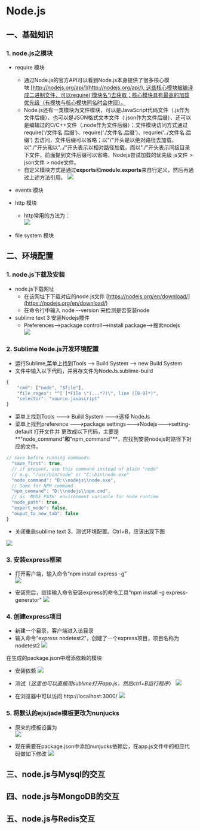 # Node.js
## 一、基础知识
### 1. node.js之模块

* require 模块
    * 通过Node.js的官方API可以看到Node.js本身提供了很多核心模块 [http://nodejs.org/api/](http://nodejs.org/api/), 这些核心模块被编译成二进制文件，可以require('模块名')去获取；核心模块具有最高的加载优先级（有模块与核心模块同名时会体现）。
    * Node.js还有一类模块为文件模块，可以是JavaScript代码文件（.js作为文件后缀）、也可以是JSON格式文本文件（.json作为文件后缀）、还可以是编辑过的C/C++文件（.node作为文件后缀）；文件模块访问方式通过require('/文件名.后缀')、require('./文件名.后缀')、requrie('../文件名.后缀') 去访问，文件后缀可以省略；以"/"开头是以绝对路径去加载，以"./"开头和以"../"开头表示以相对路径加载，而以"./"开头表示同级目录下文件，前面提到文件后缀可以省略，Nodejs尝试加载的优先级 js文件 > json文件 > node文件。
    * 自定义模块方式是通过**exports**和**module.exports**来自行定义，然后再通过上述方法引用。
![](images/require.png)

* events 模块

* http 模块
    * http常用的方法为：  
![](images/http.png)

* file system 模块

## 二、环境配置
### 1. node.js下载及安装
* node.js下载网址
    * 在该网址下下载对应的node.js文件 [https://nodejs.org/en/download/](https://nodejs.org/en/download/)
    * 在命令行中输入 node --version 来检测是否安装node
* sublime text 3 安装Nodejs插件
    * Preferences——>package controll——>install package——>搜索nodejs<br>
![](images/sublime.png)

### 2. Sublime Node.js开发环境配置
* 运行Sublime,菜单上找到Tools ——> Build System ——> new Build System
* 文件中输入以下代码，并另存文件为NodeJs.sublime-build

```javascript
{
	"cmd": ["node", "$file"],
	"file_regex": "^[ ]*File \"(...*?)\", line ([0-9]*)",
	"selector": "source.javascript"
}
```

* 菜单上找到Tools ---> Build System --->选择 NodeJs
* 菜单上找到preference --->package settings--->Nodejs--->setting-default 打开文件并 更改成以下代码，主要是**"node_command"**和**"npm_command"**，应找到安装nodejs时路径下对应的文件。

```javascript
// save before running commands
  "save_first": true,
  // if present, use this command instead of plain "node"
  // e.g. "/usr/bin/node" or "C:\bin\node.exe"
  "node_command": "D:\\nodejs\\node.exe",
  // Same for NPM command
  "npm_command": "D:\\nodejs\\npm.cmd",
  // as 'NODE_PATH' environment variable for node runtime
  "node_path": true,
  "expert_mode": false,
  "ouput_to_new_tab": false
}
```

* 关闭重启sublime text 3，测试环境配置。Ctrl+B，应该出现下图

![](images/test.png)

### 3. 安装express框架
* 打开客户端，输入命令“npm install express -g”<br>
![](images/express.jpg)

* 安装完后，继续输入命令安装express的命令工具“npm install -g express-generator” 
![](images/express-generator.png)

### 4. 创建express项目
* 新建一个目录，客户端进入该目录
* 输入命令“express  nodetest2"，创建了一个express项目，项目名称为nodetest2
![](images/express-project1.png)

在生成的package.json中增添依赖的模块

* 安装依赖
![](images/express-project2.jpg)

* 测试（*这里也可以直接用sublime打开app.js，然后ctrl+B运行程序*）
![](images/express-project3.png)

* 在浏览器中可以访问 http://localhost:3000/
![](images/express-project4.png)

### 5. 将默认的ejs/jade模板更改为nunjucks
* 原来的模板设置为<br>
![](images/nunjucks1.png)

* 现在需要在package.json中添加nunjucks依赖后，在app.js文件中的相应代码做如下修改
![](images/nunjucks3.png)

## 三、node.js与Mysql的交互
## 四、node.js与MongoDB的交互
## 五、node.js与Redis交互
